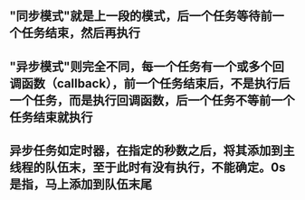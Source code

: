## "同步模式"就是上一段的模式，后一个任务等待前一个任务结束，然后再执行
## "异步模式"则完全不同，每一个任务有一个或多个回调函数（callback），前一个任务结束后，不是执行后一个任务，而是执行回调函数，后一个任务不等前一个任务结束就执行

## 异步任务如定时器，在指定的秒数之后，将其添加到主线程的队伍末，至于此时有没有执行，不能确定。0s是指，马上添加到队伍末尾
